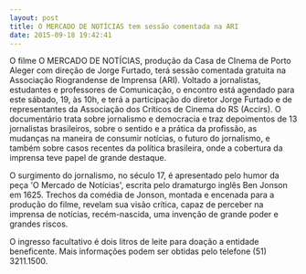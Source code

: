 ```yaml
---
layout: post
title: O MERCADO DE NOTÍCIAS tem sessão comentada na ARI
date: 2015-09-18 19:42:41
---
```

O filme O MERCADO DE NOTÍCIAS, produção da Casa de CInema de Porto Aleger com direção de Jorge Furtado, terá sessão comentada gratuita na Associação Riograndense de Imprensa (ARI). Voltado a jornalistas, estudantes e professores de Comunicação, o encontro está agendado para este sábado, 19, às 10h, e terá a participação do diretor Jorge Furtado e de representantes da Associação dos Críticos de Cinema do RS (Accirs). O documentário trata sobre jornalismo e democracia e traz depoimentos de 13 jornalistas brasileiros, sobre o sentido e a prática da profissão, as mudanças na maneira de consumir notícias, o futuro do jornalismo, e também sobre casos recentes da política brasileira, onde a cobertura da imprensa teve papel de grande destaque.

O surgimento do jornalismo, no século 17, é apresentado pelo humor da peça 'O Mercado de Notícias', escrita pelo dramaturgo inglês Ben Jonson em 1625. Trechos da comédia de Jonson, montada e encenada para a produção do filme, revelam sua visão crítica, capaz de perceber na imprensa de notícias, recém-nascida, uma invenção de grande poder e grandes riscos.

O ingresso facultativo é dois litros de leite para doação a entidade beneficente. Mais informações podem ser obtidas pelo telefone (51) 3211.1500.